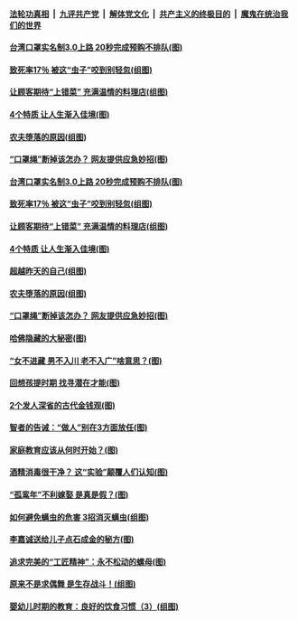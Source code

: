 

####  [法轮功真相](../../../../basic/blob/master/README.md?t=04230101) &nbsp;|&nbsp; [九评共产党](../../../../9ping.md/blob/master/README.md?t=04230101) &nbsp;|&nbsp; [解体党文化](../../../../jtdwh.md/blob/master/README.md?t=04230101)  &nbsp;|&nbsp; [共产主义的终极目的](../../../../gczydzjmd.md/blob/master/README.md?t=04230101) &nbsp;|&nbsp; [魔鬼在统治我们的世界](../../../../mgztzwmdsj.md/blob/master/README.md?t=04230101) 

#### [台湾口罩实名制3.0上路 20秒完成预购不排队(图)](../pages/p8/930687.md?t=04230101) 

#### [致死率17％ 被这“虫子”咬到别轻忽(组图)](../pages/p8/930680.md?t=04230101) 

#### [让顾客期待“上错菜” 充满温情的料理店(组图)](../pages/p8/930072.md?t=04230101) 

#### [4个特质 让人生渐入佳境(图)](../pages/p8/930660.md?t=04230101) 

#### [农夫堕落的原因(组图)](../pages/p8/930570.md?t=04230101) 

#### [“口罩绳”断掉该怎办？ 网友提供应急妙招(图)](../pages/p8/930580.md?t=04230101) 

#### [台湾口罩实名制3.0上路 20秒完成预购不排队(图)](../pages/p8/930687.md?t=04230101) 

#### [致死率17％ 被这“虫子”咬到别轻忽(组图)](../pages/p8/930680.md?t=04230101) 

#### [让顾客期待“上错菜” 充满温情的料理店(组图)](../pages/p8/930072.md?t=04230101) 

#### [4个特质 让人生渐入佳境(图)](../pages/p8/930660.md?t=04230101) 

#### [超越昨天的自己(组图)](../pages/p8/930648.md?t=04230101) 

#### [农夫堕落的原因(组图)](../pages/p8/930570.md?t=04230101) 

#### [“口罩绳”断掉该怎办？ 网友提供应急妙招(图)](../pages/p8/930580.md?t=04230101) 

#### [哈佛隐藏的大秘密(图)](../pages/p8/930069.md?t=04230101) 

#### [“女不进藏 男不入川 老不入广”啥意思？(图)](../pages/p8/930520.md?t=04230101) 

#### [回想孩提时期 找寻潜在才能(图)](../pages/p8/930465.md?t=04230101) 

#### [2个发人深省的古代金钱观(图)](../pages/p8/930265.md?t=04230101) 

#### [智者的告诫：“做人”别在3方面放任(图)](../pages/p8/930422.md?t=04230101) 

#### [家庭教育应该从何时开始？(图)](../pages/p8/930245.md?t=04230101) 

#### [酒精消毒很干净？ 这“实验”颠覆人们认知(图)](../pages/p8/930353.md?t=04230101) 

#### [“孤鸾年”不利嫁娶 是真是假？(图)](../pages/p8/930330.md?t=04230101) 

#### [如何避免螨虫的危害 3招消灭螨虫(组图)](../pages/p8/930236.md?t=04230101) 

#### [李嘉诚送给儿子点石成金的秘方(图)](../pages/p8/929765.md?t=04230101) 

#### [追求完美的“工匠精神”：永不松动的螺母(图)](../pages/p8/929845.md?t=04230101) 

#### [原来不是求偶舞 是生存战斗！(组图)](../pages/p8/930269.md?t=04230101) 

#### [婴幼儿时期的教育：良好的饮食习惯（3）(组图)](../pages/p8/930215.md?t=04230101) 

